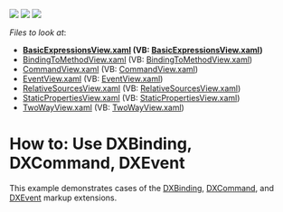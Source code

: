 <!-- default badges list -->
![](https://img.shields.io/endpoint?url=https://codecentral.devexpress.com/api/v1/VersionRange/128658217/16.1.4%2B)
[![](https://img.shields.io/badge/Open_in_DevExpress_Support_Center-FF7200?style=flat-square&logo=DevExpress&logoColor=white)](https://supportcenter.devexpress.com/ticket/details/T370796)
[![](https://img.shields.io/badge/📖_How_to_use_DevExpress_Examples-e9f6fc?style=flat-square)](https://docs.devexpress.com/GeneralInformation/403183)
<!-- default badges end -->
<!-- default file list -->
*Files to look at*:

* **[BasicExpressionsView.xaml](./CS/DXBindingExample/View/BasicExpressionsView.xaml) (VB: [BasicExpressionsView.xaml](./VB/DXBindingExample/View/BasicExpressionsView.xaml))**
* [BindingToMethodView.xaml](./CS/DXBindingExample/View/BindingToMethodView.xaml) (VB: [BindingToMethodView.xaml](./VB/DXBindingExample/View/BindingToMethodView.xaml))
* [CommandView.xaml](./CS/DXBindingExample/View/CommandView.xaml) (VB: [CommandView.xaml](./VB/DXBindingExample/View/CommandView.xaml))
* [EventView.xaml](./CS/DXBindingExample/View/EventView.xaml) (VB: [EventView.xaml](./VB/DXBindingExample/View/EventView.xaml))
* [RelativeSourcesView.xaml](./CS/DXBindingExample/View/RelativeSourcesView.xaml) (VB: [RelativeSourcesView.xaml](./VB/DXBindingExample/View/RelativeSourcesView.xaml))
* [StaticPropertiesView.xaml](./CS/DXBindingExample/View/StaticPropertiesView.xaml) (VB: [StaticPropertiesView.xaml](./VB/DXBindingExample/View/StaticPropertiesView.xaml))
* [TwoWayView.xaml](./CS/DXBindingExample/View/TwoWayView.xaml) (VB: [TwoWayView.xaml](./VB/DXBindingExample/View/TwoWayView.xaml))
<!-- default file list end -->
# How to: Use DXBinding, DXCommand, DXEvent


<p>This example demonstrates cases of the <a href="https://documentation.devexpress.com/WPF/CustomDocument115771.aspx">DXBinding</a>, <a href="https://documentation.devexpress.com/WPF/CustomDocument115776.aspx">DXCommand</a>, and <a href="https://documentation.devexpress.com/WPF/CustomDocument115778.aspx">DXEvent</a> markup extensions.</p>

<br/>


